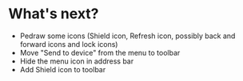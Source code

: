 # What's next?

* Pedraw some icons (Shield icon, Refresh icon, possibly back and forward icons and lock icons)
* Move "Send to device" from the menu to toolbar
* Hide the menu icon in address bar
* Add Shield icon to toolbar